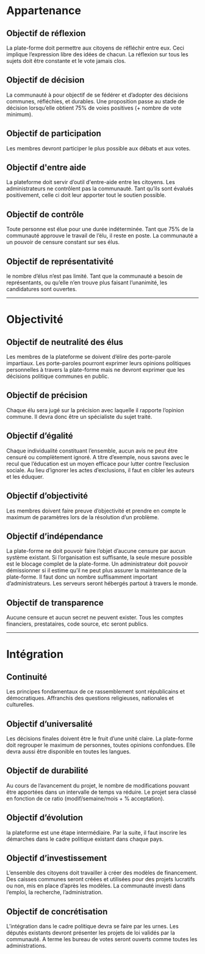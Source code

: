 # Appartenance

## Objectif de réflexion
La plate-forme doit permettre aux citoyens de réfléchir entre eux. Ceci implique l’expression libre des idées de chacun. La réflexion sur tous les sujets doit être constante et le vote jamais clos.

## Objectif de décision
La communauté à pour objectif de se fédérer et d’adopter des décisions communes, réfléchies, et durables. Une proposition passe au stade de décision lorsqu’elle obtient 75% de voies positives (+ nombre de vote minimum). 

## Objectif de participation
Les membres devront participer le plus possible aux débats et aux votes.

## Objectif d'entre aide
La plateforme doit servir d’outil d'entre-aide entre les citoyens. Les administrateurs ne contrôlent pas la communauté. Tant qu’ils sont évalués positivement, celle ci doit leur apporter tout le soutien possible.

## Objectif de contrôle
Toute personne est élue pour une durée indéterminée. Tant que 75% de la communauté approuve le travail de l’élu, il reste en poste. La communauté a un pouvoir de censure constant sur ses élus. 

## Objectif de représentativité
le nombre d’élus n’est pas limité. Tant que la communauté a besoin de représentants, ou qu’elle n’en trouve plus faisant l’unanimité, les candidatures sont ouvertes.

---

# Objectivité

## Objectif de neutralité des élus
Les membres de la plateforme se doivent d’élire des porte-parole impartiaux. Les porte-paroles pourront exprimer leurs opinions politiques personnelles à travers la plate-forme mais ne devront exprimer que les décisions politique communes en public.

## Objectif de précision
Chaque élu sera jugé sur la précision avec laquelle il rapporte l’opinion commune. Il devra donc être un spécialiste du sujet traité.

## Objectif d’égalité
Chaque individualité constituant l’ensemble, aucun avis ne peut être censuré ou complètement ignoré. A titre d’exemple, nous savons avec le recul que l’éducation est un moyen efficace pour lutter contre l’exclusion sociale. Au lieu d’ignorer les actes d’exclusions, il faut en cibler les auteurs et les éduquer.

## Objectif d’objectivité
Les membres doivent faire preuve d’objectivité et prendre en compte le maximum de paramètres lors de la résolution d’un problème.

## Objectif d’indépendance
La plate-forme ne doit pouvoir faire l’objet d’aucune censure par aucun système existant. Si l’organisation est suffisante, la seule mesure possible est le blocage complet de la plate-forme. Un administrateur doit pouvoir démissionner si il estime qu’il ne peut plus assurer la maintenance de la plate-forme. Il faut donc un nombre suffisamment important d’administrateurs. 
Les serveurs seront hébergés partout à travers le monde.

## Objectif de transparence
Aucune censure et aucun secret ne peuvent exister. Tous les comptes financiers, prestataires, code source, etc seront publics.

---

# Intégration

## Continuité
Les principes fondamentaux de ce rassemblement sont républicains et démocratiques. Affranchis des questions religieuses, nationales et culturelles.

## Objectif d’universalité
Les décisions finales doivent être le fruit d’une unité claire. La plate-forme doit regrouper le maximum de personnes, toutes opinions confondues. Elle devra aussi être disponible en toutes les langues.

## Objectif de durabilité
Au cours de l’avancement du projet, le nombre de modifications pouvant être apportées dans un intervalle de temps va réduire. Le projet sera classé en fonction de ce ratio (modif/semaine/mois + % acceptation).

## Objectif d’évolution
la plateforme est une étape intermédiaire. Par la suite, il faut inscrire les démarches dans le cadre politique existant dans chaque pays. 

## Objectif d’investissement
L’ensemble des citoyens doit travailler à créer des modèles de financement. Des caisses communes seront créées et utilisées pour des projets lucratifs ou non, mis en place d’après les modèles. La communauté investi dans l’emploi, la recherche, l’administration.

## Objectif de concrétisation
L’intégration dans le cadre politique devra se faire par les urnes. Les députés existants devront présenter les projets de loi validés par la communauté. A terme les bureau de votes seront ouverts comme toutes les administrations.
